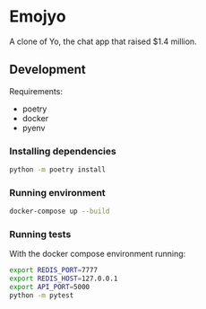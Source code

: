 # Emojyo

A clone of Yo, the chat app that raised $1.4 million.

## Development

Requirements:

- poetry
- docker
- pyenv

### Installing dependencies

```sh
python -m poetry install
```

### Running environment

```sh
docker-compose up --build
```

### Running tests

With the docker compose environment running:

```sh
export REDIS_PORT=7777
export REDIS_HOST=127.0.0.1
export API_PORT=5000
python -m pytest
```
